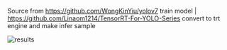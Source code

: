 Source from 
https://github.com/WongKinYiu/yolov7  train model |
https://github.com/Linaom1214/TensorRT-For-YOLO-Series convert to trt engine and make infer sample



![results](https://user-images.githubusercontent.com/45326995/186984707-d53ec55b-69b3-49ab-8f7c-afe9c7f880b4.gif)
